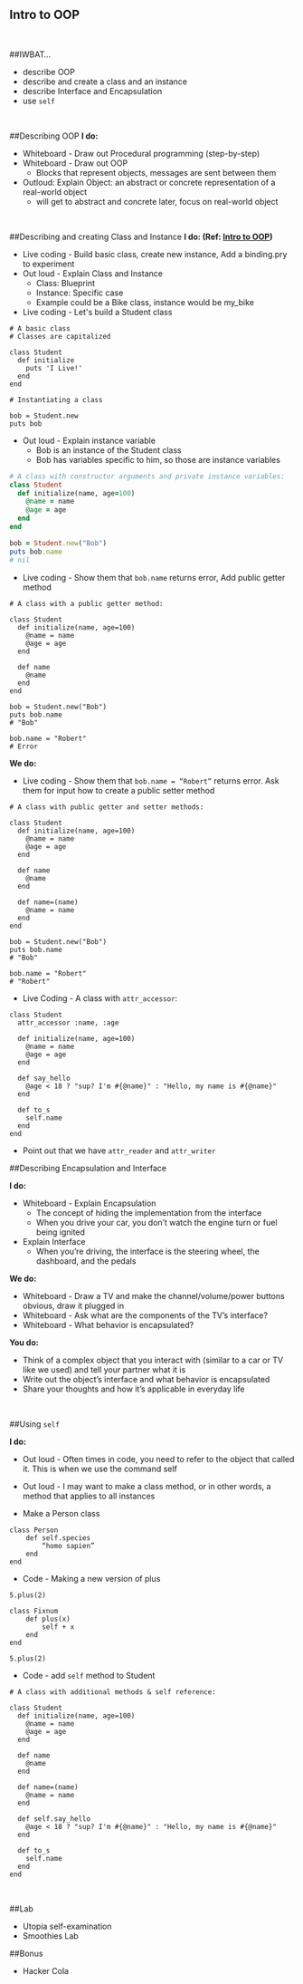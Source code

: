## Intro to OOP

<br>

##IWBAT…
- describe OOP
- describe and create a class and an instance
- describe Interface and Encapsulation
- use `self`

<br>

##Describing OOP
**I do:**

- Whiteboard - Draw out Procedural programming (step-by-step)
- Whiteboard - Draw out OOP
	- Blocks that represent objects, messages are sent between them
- Outloud: Explain Object: an abstract or concrete representation of a real-world object
	- will get to abstract and concrete later, focus on real-world object

<br>


##Describing and creating Class and Instance
**I do: (Ref: [Intro to OOP](https://github.com/marcwright/WDI_ATL_1_Instructors/blob/master/w01/d05/intro_to_oop.md))**

- Live coding - Build basic class, create new instance, Add a binding.pry to experiment
- Out loud - Explain Class and Instance
	- Class: Blueprint
	- Instance: Specific case
	- Example could be a Bike class, instance would be my_bike
- Live coding - Let's build a Student class

```
# A basic class
# Classes are capitalized

class Student
  def initialize
    puts 'I Live!'
  end
end

# Instantiating a class

bob = Student.new
puts bob

```
- Out loud - Explain instance variable
	- Bob is an instance of the Student class
	- Bob has variables specific to him, so those are instance variables

```ruby
# A class with constructor arguments and private instance variables:
class Student
  def initialize(name, age=100)
    @name = name
    @age = age
  end
end

bob = Student.new("Bob")
puts bob.name
# nil
```
- Live coding - Show them that `bob.name` returns error, Add public getter method

```
# A class with a public getter method:

class Student
  def initialize(name, age=100)
    @name = name
    @age = age
  end

  def name
    @name
  end
end

bob = Student.new("Bob")
puts bob.name
# "Bob"

bob.name = "Robert"
# Error
```

**We do:**

- Live coding - Show them that `bob.name = “Robert”` returns error. Ask them for input how to create a public setter method

```
# A class with public getter and setter methods:

class Student
  def initialize(name, age=100)
    @name = name
    @age = age
  end

  def name
    @name
  end

  def name=(name)
    @name = name
  end
end

bob = Student.new("Bob")
puts bob.name
# "Bob"

bob.name = "Robert"
# "Robert"
```

- Live Coding - A class with `attr_accessor`:

```
class Student
  attr_accessor :name, :age

  def initialize(name, age=100)
    @name = name
    @age = age
  end

  def say_hello
    @age < 18 ? "sup? I'm #{@name}" : "Hello, my name is #{@name}"
  end

  def to_s
    self.name
  end
end
```

- Point out that we have `attr_reader` and `attr_writer`



##Describing Encapsulation and Interface

**I do:**

- Whiteboard - Explain Encapsulation
	- The concept of hiding the implementation from the interface
	- When you drive your car, you don’t watch the engine turn or fuel being ignited
- Explain Interface
	- When you’re driving, the interface is the steering wheel, the dashboard, and the pedals

**We do:**

- Whiteboard - Draw a TV and make the channel/volume/power buttons obvious, draw it plugged in
- Whiteboard - Ask what are the components of the TV’s interface?
- Whiteboard - What behavior is encapsulated?

**You do:**

- Think of a complex object that you interact with (similar to a car or TV like we used) and tell your partner what it is
- Write out the object’s interface and what behavior is encapsulated
- Share your thoughts and how it’s applicable in everyday life

<br>

##Using `self`

**I do:**

- Out loud - Often times in code, you need to refer to the object that called it. This is when we use the command self

- Out loud - I may want to make a class method, or in other words, a method that applies to all instances
- Make a Person class

```
class Person
	def self.species
		“homo sapien”
	end
end
```
- Code - Making a new version of plus

```
5.plus(2)

class Fixnum
	def plus(x)
		self + x
	end
end

5.plus(2)
```

- Code - add `self` method to Student

```
# A class with additional methods & self reference:

class Student
  def initialize(name, age=100)
    @name = name
    @age = age
  end

  def name
    @name
  end

  def name=(name)
    @name = name
  end

  def self.say_hello
    @age < 18 ? "sup? I'm #{@name}" : "Hello, my name is #{@name}"
  end

  def to_s
    self.name
  end
end
```

 <br>


##Lab

- Utopia self-examination
- Smoothies Lab

##Bonus

- Hacker Cola
